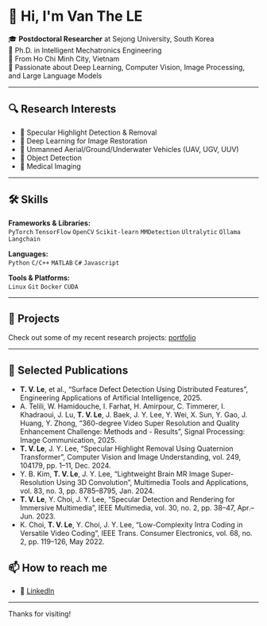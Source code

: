 # 👋 Hi, I'm Van The LE

🎓 **Postdoctoral Researcher** at Sejong University, South Korea  
🧠 Ph.D. in Intelligent Mechatronics Engineering  
📍 From Ho Chi Minh City, Vietnam  
🔬 Passionate about Deep Learning, Computer Vision, Image Processing, and Large Language Models

---

## 🔍 Research Interests

- 🧊 Specular Highlight Detection & Removal
- 🧠 Deep Learning for Image Restoration
- 🤖 Unmanned Aerial/Ground/Underwater Vehicles (UAV, UGV, UUV)
- 🧮 Object Detection
- 🧪 Medical Imaging

---

## 🛠️ Skills

**Frameworks & Libraries:**  
`PyTorch` `TensorFlow` `OpenCV`  `Scikit-learn` `MMDetection` `Ultralytic` `Ollama` `Langchain`

**Languages:**  
`Python` `C/C++` `MATLAB` `C#` `Javascript` 

**Tools & Platforms:**  
`Linux` `Git` `Docker`  `CUDA`

---

## 📂 Projects

Check out some of my recent research projects: [portfolio](https://vvvanthe.github.io/vvvanthe/)

---

## 📄 Selected Publications

- **T. V. Le**, et al., “Surface Defect Detection Using Distributed Features”, Engineering Applications of Artificial Intelligence, 2025.
- A. Telili, W. Hamidouche, I. Farhat, H. Amirpour, C. Timmerer, I. Khadraoui, J. Lu, **T. V. Le**, J. Baek, J. Y. Lee, Y. Wei, X. Sun, Y. Gao, J. Huang, Y. Zhong, “360-degree Video Super Resolution and Quality Enhancement Challenge: Methods and - Results”, Signal Processing: Image Communication, 2025.
- **T. V. Le**, J. Y. Lee, “Specular Highlight Removal Using Quaternion Transformer”, Computer Vision and Image Understanding, vol. 249, 104179, pp. 1–11, Dec. 2024.
- Y. B. Kim, **T. V. Le**, J. Y. Lee, “Lightweight Brain MR Image Super-Resolution Using 3D Convolution”, Multimedia Tools and Applications, vol. 83, no. 3, pp. 8785–8795, Jan. 2024.
- **T. V. Le**, Y. Choi, J. Y. Lee, “Specular Detection and Rendering for Immersive Multimedia”, IEEE Multimedia, vol. 30, no. 2, pp. 38–47, Apr.–Jun. 2023.
- K. Choi, **T. V. Le**, Y. Choi, J. Y. Lee, “Low-Complexity Intra Coding in Versatile Video Coding”, IEEE Trans. Consumer Electronics, vol. 68, no. 2, pp. 119–126, May 2022.


## 📫 How to reach me

- 🔗 [LinkedIn](https://www.linkedin.com/in/thevanle//)
---



Thanks for visiting! 

